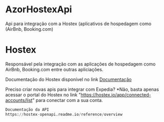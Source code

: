 # AzorHostexApi
Api para integração com a Hostex (aplicativos de hospedagem como (AirBnb, Booking.com)

# Hostex

Responsável pela integração com as aplicações de hospedagem como AirBnb, Booking.com entre outras apliciações.

Documentação do Hostex disponível no link [Documentação]([https://hostex-openapi.readme.io/reference])

Preciso criar novas apis para integrar com Expedia? 
*Não, basta apenas acessar o portal do Hostex no link "https://hostex.io/app/connected-accounts/list" para conectar com a sua conta.

```python
Documentação da API
https://hostex-openapi.readme.io/reference/overview
